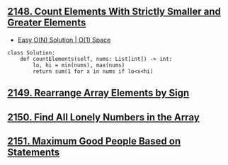 ## [2148. Count Elements With Strictly Smaller and Greater Elements](https://leetcode.com/contest/weekly-contest-277/problems/count-elements-with-strictly-smaller-and-greater-elements)
- [Easy O(N) Solution | O(1) Space](https://leetcode.com/problems/count-elements-with-strictly-smaller-and-greater-elements/discuss/1711489/Python-Easy-O(N)-Solution)
```python3
class Solution:
    def countElements(self, nums: List[int]) -> int:
        lo, hi = min(nums), max(nums)
        return sum(1 for x in nums if lo<x<hi)
```

## [2149. Rearrange Array Elements by Sign](https://leetcode.com/contest/weekly-contest-277/problems/rearrange-array-elements-by-sign)

## [2150. Find All Lonely Numbers in the Array](https://leetcode.com/contest/weekly-contest-277/problems/find-all-lonely-numbers-in-the-array)

## [2151. Maximum Good People Based on Statements](https://leetcode.com/contest/weekly-contest-277/problems/maximum-good-people-based-on-statements)
